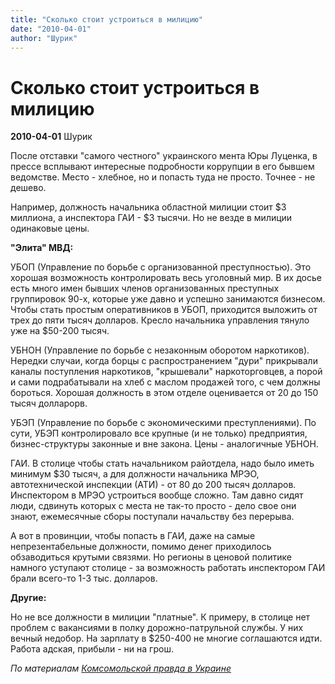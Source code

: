 ```yaml
---
title: "Сколько стоит устроиться в милицию"
date: "2010-04-01"
author: "Шурик"
---
```


# Сколько стоит устроиться в милицию

**2010-04-01** Шурик

После отставки "самого честного" украинского мента Юры Луценка, в прессе всплывают интересные подробности коррупции в его бывшем ведомстве. Место - хлебное, но и попасть туда не просто. Точнее - не дешево.

Например, должность начальника областной милиции стоит $3 миллиона, а инспектора ГАИ - $3 тысячи. Но не везде в милиции одинаковые цены.

**"Элита" МВД:**

УБОП (Управление по борьбе с организованной преступностью). Это хорошая возможность контролировать весь уголовный мир. В их досье есть много имен бывших членов организованных преступных группировок 90-х, которые уже давно и успешно занимаются бизнесом. Чтобы стать простым оперативников в УБОП, приходится выложить от трех до пяти тысяч долларов. Кресло начальника управления тянуло уже на $50-200 тысяч.

УБНОН (Управление по борьбе с незаконным оборотом наркотиков). Нередки случаи, когда борцы с распространением "дури" прикрывали каналы поступления наркотиков, "крышевали" наркоторговцев, а порой и сами подрабатывали на хлеб с маслом продажей того, с чем должны бороться. Хорошая должность в этом отделе оценивается от 20 до 150 тысяч долларорв.

УБЭП (Управление по борьбе с экономическими преступлениями). По сути, УБЭП контролировало все крупные (и не только) предприятия, бизнес-структуры законные и вне закона. Цены - аналогичные УБНОН.

ГАИ. В столице чтобы стать начальником райотдела, надо было иметь минимум $30 тысяч, а для должности начальника МРЭО, автотехнической инспекции (АТИ) - от 80 до 200 тысяч долларов. Инспектором в МРЭО устроиться вообще сложно. Там давно сидят люди, сдвинуть которых с места не так-то просто - дело свое они знают, ежемесячные сборы поступали начальству без перерыва.

А вот в провинции, чтобы попасть в ГАИ, даже на самые непрезентабельные должности, помимо денег приходилось обзаводиться крутыми связями. Но регионы в ценовой политике намного уступают столице - за возможность работать инспектором ГАИ брали всего-то 1-3 тыс. долларов.

**Другие:**

Но не все должности в милиции "платные". К примеру, в столице нет проблем с вакансиями в полку дорожно-патрульной службы. У них вечный недобор. На зарплату в $250-400 не многие соглашаются идти. Работа адская, прибыли - ни на грош.

*По материалам [Комсомольской правда в Украине](http://www.kp.ua/daily/310310/221764/)*